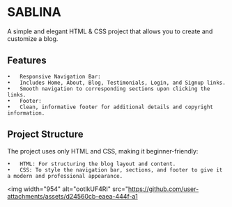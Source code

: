 # SABLINA

A simple and elegant HTML & CSS project that allows you to create and customize a blog.

## Features
	•	Responsive Navigation Bar:
	•	Includes Home, About, Blog, Testimonials, Login, and Signup links.
	•	Smooth navigation to corresponding sections upon clicking the links.
	•	Footer:
	•	Clean, informative footer for additional details and copyright information.

## Project Structure

The project uses only HTML and CSS, making it beginner-friendly:

	•	HTML: For structuring the blog layout and content.
	•	CSS: To style the navigation bar, sections, and footer to give it a modern and professional appearance.


<img width="954" alt="ootlkUF4RI" src="https://github.com/user-attachments/assets/d24560cb-eaea-444f-a1
